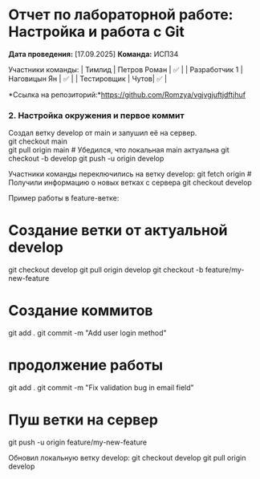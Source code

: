 # Отчет по лабораторной работе: Настройка и работа с Git

**Дата проведения:** [17.09.2025]
**Команда:** ИСП34

Участники команды:
| Тимлид | Петров Роман | ✅ |
| Разработчик 1 | Наговицын Ян | ✅ |
| Тестировщик | Чутов| ✅ |

 *Ссылка на репозиторий:*https://github.com/Romzya/vgjvgjuftjdftjhuf

 ### 2. Настройка окружения и первое коммит

Создал ветку develop от main и запушил её на сервер.
<br/> git checkout main    
git pull origin main   # Убедился, что локальная main актуальна
git checkout -b develop
git push -u origin develop

Участники команды переключились на ветку develop:
git fetch origin          # Получили информацию о новых ветках с сервера
git checkout develop

Пример работы в feature-ветке:
# Создание ветки от актуальной develop
git checkout develop
git pull origin develop
git checkout -b feature/my-new-feature


# Создание коммитов
git add .
git commit -m "Add user login method"

# продолжение работы
git add .
git commit -m "Fix validation bug in email field"

# Пуш ветки на сервер
git push -u origin feature/my-new-feature

Обновил локальную ветку develop:
git checkout develop
git pull origin develop


